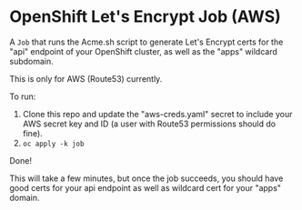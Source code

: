 # OpenShift Let's Encrypt Job (AWS)

A `Job` that runs the Acme.sh script to generate Let's Encrypt certs for the "api" endpoint of your OpenShift cluster, as well as the "apps" wildcard subdomain.

This is only for AWS (Route53) currently.

To run:
1) Clone this repo and update the "aws-creds.yaml" secret to include your AWS secret key and ID (a user with Route53 permissions should do fine).
2) `oc apply -k job`

Done!

This will take a few minutes, but once the job succeeds, you should have good certs for your api endpoint as well as wildcard cert for your "apps" domain.
